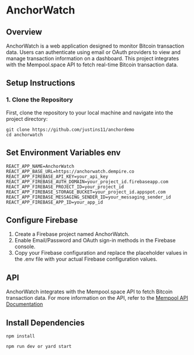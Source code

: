 # AnchorWatch

## Overview

AnchorWatch is a web application designed to monitor Bitcoin transaction data. Users can authenticate using email or OAuth providers to view and manage transaction information on a dashboard. This project integrates with the Mempool.space API to fetch real-time Bitcoin transaction data.

## Setup Instructions

### 1. Clone the Repository
First, clone the repository to your local machine and navigate into the project directory:
```
git clone https://github.com/justins11/anchordemo
cd anchorwatch
```

## Set Environment Variables env
```
REACT_APP_NAME=AnchorWatch
REACT_APP_BASE_URL=https://anchorwatch.dempire.co
REACT_APP_FIREBASE_API_KEY=your_api_key
REACT_APP_FIREBASE_AUTH_DOMAIN=your_project_id.firebaseapp.com
REACT_APP_FIREBASE_PROJECT_ID=your_project_id
REACT_APP_FIREBASE_STORAGE_BUCKET=your_project_id.appspot.com
REACT_APP_FIREBASE_MESSAGING_SENDER_ID=your_messaging_sender_id
REACT_APP_FIREBASE_APP_ID=your_app_id
```
## Configure Firebase
1. Create a Firebase project named AnchorWatch.
2. Enable Email/Password and OAuth sign-in methods in the Firebase console.
3. Copy your Firebase configuration and replace the placeholder values in the .env file with your actual Firebase configuration values.


## API
AnchorWatch integrates with the Mempool.space API to fetch Bitcoin transaction data. For more information on the API, refer to the [Mempool API Documentation](https://mempool.space/docs/api/rest)

## Install Dependencies
```
npm install

npm run dev or yard start
```